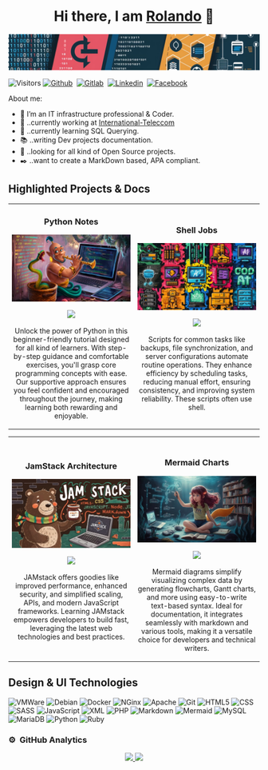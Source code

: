 <div align="center">
  <h1>Hi there, I am <a href="https://rolandougalde.github.io/">Rolando</a> 👋</h1>
</div>

<img src="assets/images/dev-banner.jpg">

![Visitors](https://visitor-badge.laobi.icu/badge?page_id=rolandougalde.rolandougalde)
[![Github](https://img.shields.io/badge/-Github-black?logo=github&style=social)](https://github.com/rolandougalde)&nbsp;
[![Gitlab](https://img.shields.io/badge/-Gitlab-black?logo=gitlab&style=social)](https://gitlab.com/rolandougalde)&nbsp;
[![Linkedin](https://img.shields.io/badge/LinkedIn-%230077B5.svg?&style=round-square&logo=linkedin&logoColor=white)](https://www.linkedin.com/in/rolando-ugalde-327a4a76)&nbsp;
[![Facebook](https://img.shields.io/badge/Facebook-%231877F2.svg?&style=round-square&logo=facebook&logoColor=white)](https://www.facebook.com/rolando.ugalde)

About me:

- :whale: I’m an IT infrastructure professional & Coder.
- :office: ..currently working at [International-Teleccom](https://international-telecom.com/)
- :mag_right: ..currently learning SQL Querying.
- :books: ..writing Dev projects documentation.
- :penguin: ..looking for all kind of Open Source projects.
- :black_nib: ..want to create a MarkDown based, APA compliant.

## Highlighted Projects & Docs

<table>
<tr>
<td width="50%">
<h3 align="center">Python Notes</h3>
<div align="center">
<a href="https://rolandougalde.github.io/python_notes/" target="_blank"><img src="assets/images/python_thumb.jpg" width="400" alt="Python Notes<"></a>
<p>
<a href="https://github.com/rolandougalde/python_notes" target="_blank">
<img src="https://img.shields.io/badge/CODE-79DAFA?style=for-the-badge&logo=github&logoColor=black">
</a>
<!-- <a href="https://" target="_blank">
<img src="https://img.shields.io/badge/-Youtube-green?style=for-the-badge&color=fbfc40"> -->
</a>
</p>
<p>Unlock the power of Python in this beginner-friendly tutorial designed for all kind of learners. With step-by-step 
guidance and comfortable exercises, you'll grasp core programming concepts with ease. Our supportive approach ensures 
you feel confident and encouraged throughout the journey, making learning both rewarding and enjoyable.</p>
</div>
                                                                                      
</td>

<td width="50%">
               <!-- <br> -->
<h3 align="center">Shell Jobs</h3>
<div align="center">                                       
<a href="https://github.com/rolandougalde/shell-jobs" target="_blank"><img src="assets/images/shell-jobs-thumb.jpg" width="400" alt="Shell Jobs"></a>
<br>
<p>
<a href="https://github.com/rolandougalde/shell-jobs"" target="_blank">
<img src="https://img.shields.io/badge/CODE-79DAFA?style=for-the-badge&logo=github&logoColor=black">
</a>
<!--<a href="https://" target="_blank">
<img src="https://img.shields.io/badge/-Youtube-green?style=for-the-badge&color=3fFD7f"> -->
</a>
</p>
<p>Scripts for common tasks like backups, file synchronization, and server configurations automate routine operations. They enhance efficiency by scheduling tasks, reducing manual effort, ensuring consistency, and improving system reliability. These scripts often use shell.</p>
</div>                                                             
</table>                                                                                 
</div>

<table>
<tr>
<td width="50%">
<h3 align="center">JamStack Architecture</h3>
<div align="center">
<a href="https://jamstack.org/generators/" target="_blank"><img src="assets/images/jamstack-thumb.jpg" width="400" alt="Jamstack generators"></a>
<p>
<a href="https://github.com/rolandougalde/simple_site" target="_blank">
<img src="https://img.shields.io/badge/CODE-79DAFA?style=for-the-badge&logo=github&logoColor=black">
</a>
<!-- <a href="https://" target="_blank">
<img src="https://img.shields.io/badge/-Youtube-green?style=for-the-badge&color=fbfc40">  -->
</a>
</p>
<p>JAMstack offers goodies like improved performance, enhanced security, and simplified scaling, APIs, and modern JavaScript frameworks. Learning JAMstack empowers developers to build fast, leveraging the latest web technologies and best practices.</p>
</div>
                                                                                      
</td>       

<td width="50%">
<br>
<h3 align="center">Mermaid Charts</h3>
<div align="center">
<a href="https://mermaid.js.org/" target="_blank"><img src="assets/images/mermaid-thumb.jpg" width="400" alt="Mermaid Charts"></a>
<p>
<a href="https://mermaid.js.org/syntax/flowchart.html" target="_blank">
<img src="https://img.shields.io/badge/Code-79DAFA?style=for-the-badge&logo=github&logoColor=black">
</a>
<!-- <a href="https://" target="_blank">
<img src="https://img.shields.io/badge/-Youtube-green?style=for-the-badge&color=ff00f4"> -->
</a>
</p>
<p>Mermaid diagrams simplify visualizing complex data by generating flowcharts, Gantt charts, and more using easy-to-write text-based syntax. Ideal for documentation, it integrates seamlessly with markdown and various tools, making it a versatile choice for developers and technical writers.</p>
</div>
                                                                                      
</td>  
</table>              

## Design & UI Technologies

![VMWare](https://img.shields.io/badge/-VMWare-black?logo=vmware&style=social)
![Debian](https://img.shields.io/badge/-Debian-black?logo=debian&style=social)
![Docker](https://img.shields.io/badge/-Docker-black?logo=docker&style=social)
![NGinx](https://img.shields.io/badge/-NGinx-black?logo=nginx&style=social)
![Apache](https://img.shields.io/badge/-Apache-black?logo=apache&style=social)
![Git](https://img.shields.io/badge/-Git-black?logo=git&style=social)
![HTML5](https://img.shields.io/badge/-HTML5-black?logo=html5&style=social)
![CSS](https://img.shields.io/badge/-CSS-black?logo=css&style=social)
![SASS](https://img.shields.io/badge/-SASS-black?logo=sass&style=social)
![JavaScript](https://img.shields.io/badge/-JavaScript-black?logo=javascript&style=social)
![XML](https://img.shields.io/badge/-XML-black?logo=xml&style=social)
![PHP](https://img.shields.io/badge/-PHP-black?logo=php&style=social)
![Markdown](https://img.shields.io/badge/-Markdown-black?logo=Markdown&style=social)
![Mermaid](https://img.shields.io/badge/-Mermaid-black?logo=mermaid&style=social)
![MySQL](https://img.shields.io/badge/-MySQL-black?logo=mysql&style=social)
![MariaDB](https://img.shields.io/badge/-MariaDB-black?logo=mariadb&style=social)
![Python](https://img.shields.io/badge/-Python-black?logo=python&style=social)
![Ruby](https://img.shields.io/badge/-Ruby-black?logo=ruby&style=social)


### ⚙️ &nbsp;GitHub Analytics

<p align="center">
<a href="https://github.com/rolandougalde">
  <img height="180em" src="https://github-readme-stats-eight-theta.vercel.app/api?username=rolandougalde&show_icons=true&theme=dracula&include_all_commits=true&count_private=true"/>
  <img height="180em" src="https://github-readme-stats-eight-theta.vercel.app/api/top-langs/?username=rolandougalde&layout=compact&langs_count=8&theme=dracula"/>
</a>
</p>
